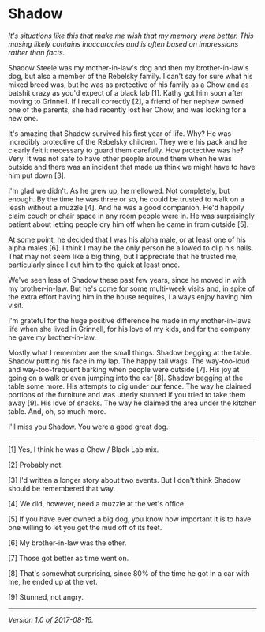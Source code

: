 Shadow
======

_It's situations like this that make me wish that my memory were better.
This musing likely contains inaccuracies and is often based on impressions
rather than facts._

Shadow Steele was my mother-in-law's dog and then my brother-in-law's
dog, but also a member of the Rebelsky family.  I can't say for sure
what his mixed breed was, but he was as protective of his family as a
Chow and as batshit crazy as you'd expect of a black lab [1].  Kathy got
him soon after moving to Grinnell.  If I recall correctly [2], a friend
of her nephew owned one of the parents, she had recently lost her Chow,
and was looking for a new one.

It's amazing that Shadow survived his first year of life.  Why?  He was
incredibly protective of the Rebelsky children.  They were his pack and
he clearly felt it necessary to guard them carefully.  How protective
was he?  Very.  It was not safe to have other people around them when
he was outside and there was an incident that made us think we might
have to have him put down [3].

I'm glad we didn't.  As he grew up, he mellowed.  Not completely,
but enough.  By the time he was three or so, he could be trusted to
walk on a leash without a muzzle [4].  And he was a good companion.
He'd happily claim couch or chair space in any room people were in.
He was surprisingly patient about letting people dry him off when he
came in from outside [5].

At some point, he decided that I was his alpha male, or at least one of
his alpha males [6].  I think I may be the only person he allowed to clip
his nails.  That may not seem like a big thing, but I appreciate that
he trusted me, particularly since I cut him to the quick at least once.

We've seen less of Shadow these past few years, since he moved in with
my brother-in-law.  But he's come for some multi-week visits and, in
spite of the extra effort having him in the house requires, I always
enjoy having him visit.

I'm grateful for the huge positive difference he made in my mother-in-laws
life when she lived in Grinnell, for his love of my kids, and for the
company he gave my brother-in-law.

Mostly what I remember are the small things.  Shadow begging at the table.
Shadow putting his face in my lap.  The happy tail wags.  The way-too-loud
and way-too-frequent barking when people were outside [7].  His joy at
going on a walk or even jumping into the car [8].  Shadow begging at
the table some more.  His attempts to dig under our fence.  The way he
claimed portions of the furniture and was utterly stunned if you tried
to take them away [9].  His love of snacks.  The way he claimed the area
under the kitchen table.  And, oh, so much more.

I'll miss you Shadow.  You were a <strike>good</strike> great dog.

---

[1] Yes, I think he was a Chow / Black Lab mix.

[2] Probably not.

[3] I'd written a longer story about two events.  But I don't think
Shadow should be remembered that way.

[4] We did, however, need a muzzle at the vet's office.

[5] If you have ever owned a big dog, you know how important it is to have
one willing to let you get the mud off of its feet.

[6] My brother-in-law was the other.

[7] Those got better as time went on.

[8] That's somewhat surprising, since 80% of the time he got in a
car with me, he ended up at the vet.

[9] Stunned, not angry.

---

*Version 1.0 of 2017-08-16.*
